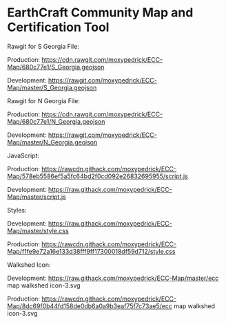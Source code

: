 # EarthCraft Community Map and Certification Tool

Rawgit for S Georgia File: 

Production: https://cdn.rawgit.com/moxypedrick/ECC-Map/680c77e1/S_Georgia.geojson

Development: https://rawgit.com/moxypedrick/ECC-Map/master/S_Georgia.geojson

Rawgit for N Georgia File: 

Production: https://cdn.rawgit.com/moxypedrick/ECC-Map/680c77e1/N_Georgia.geojson

Development: https://rawgit.com/moxypedrick/ECC-Map/master/N_Georgia.geojson

JavaScript: 

Production: https://rawcdn.githack.com/moxypedrick/ECC-Map/578eb5586ef5a5fc64bd2f0cd092e26832695955/script.js

Development: https://raw.githack.com/moxypedrick/ECC-Map/master/script.js

Styles:

Development: https://raw.githack.com/moxypedrick/ECC-Map/master/style.css

Production: https://rawcdn.githack.com/moxypedrick/ECC-Map/f1fe9e72a16e133d38fff9ff17300018df59d712/style.css

Walkshed Icon: 

Development: https://raw.githack.com/moxypedrick/ECC-Map/master/ecc map walkshed icon-3.svg

Production: https://rawcdn.githack.com/moxypedrick/ECC-Map/8dc69f0b44fd158de0db6a0a9b3eaf75f7c73ae5/ecc map walkshed icon-3.svg
